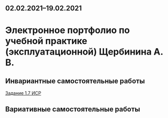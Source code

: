 ## 02.02.2021–19.02.2021
# Электронное портфолио по учебной практике (эксплуатационной) Щербинина А. В.
## Инвариантные самостоятельные работы
[Задание 1.7 ИСР](https://github.com/SArtemS/SArtemS.github.io/blob/main/%D0%98%D0%A1%D0%A0/%D0%97%D0%B0%D0%B4%D0%B0%D0%BD%D0%B8%D0%B5%201.7%20%D0%98%D0%A1%D0%A0.pdf)
## Вариативные самостоятельные работы
